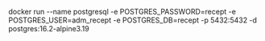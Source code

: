 docker run --name postgresql -e POSTGRES_PASSWORD=recept -e POSTGRES_USER=adm_recept -e POSTGRES_DB=recept -p 5432:5432 -d postgres:16.2-alpine3.19

